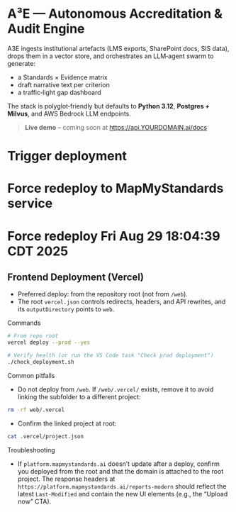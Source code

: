 # A³E — Autonomous Accreditation & Audit Engine

A3E ingests institutional artefacts (LMS exports, SharePoint docs, SIS data), drops them in a vector store, and orchestrates an LLM‑agent swarm to generate:

* a Standards × Evidence matrix  
* draft narrative text per criterion  
* a traffic‑light gap dashboard  

The stack is polyglot‑friendly but defaults to **Python 3.12**, **Postgres + Milvus**, and AWS Bedrock LLM endpoints.

> **Live demo** – coming soon at https://api.YOURDOMAIN.ai/docs
# Trigger deployment
# Force redeploy to MapMyStandards service
# Force redeploy Fri Aug 29 18:04:39 CDT 2025


## Frontend Deployment (Vercel)

- Preferred deploy: from the repository root (not from `/web`).
- The root `vercel.json` controls redirects, headers, and API rewrites, and its `outputDirectory` points to `web`.

Commands

```bash
# From repo root
vercel deploy --prod --yes

# Verify health (or run the VS Code task "Check prod deployment")
./check_deployment.sh
```

Common pitfalls

- Do not deploy from `/web`. If `/web/.vercel/` exists, remove it to avoid linking the subfolder to a different project:

```bash
rm -rf web/.vercel
```

- Confirm the linked project at root:

```bash
cat .vercel/project.json
```

Troubleshooting

- If `platform.mapmystandards.ai` doesn’t update after a deploy, confirm you deployed from the root and that the domain is attached to the root project. The response headers at `https://platform.mapmystandards.ai/reports-modern` should reflect the latest `Last-Modified` and contain the new UI elements (e.g., the “Upload now” CTA).
